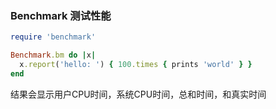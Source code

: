 ### Benchmark 测试性能
```ruby
require 'benchmark'

Benchmark.bm do |x|
  x.report('hello: ') { 100.times { prints 'world' } }
end
```
结果会显示用户CPU时间，系统CPU时间，总和时间，和真实时间
